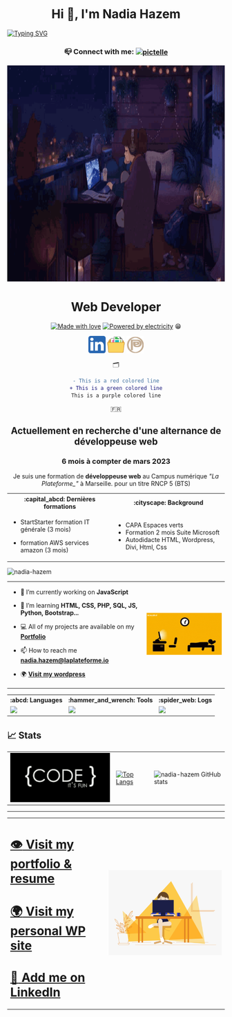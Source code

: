 <h1 align="center">Hi 👋, I'm Nadia Hazem</h1>
 
 [![Typing SVG](https://readme-typing-svg.demolab.com?font=Fira+Code&weight=600&pause=800&width=1000&lines=A+passionate+frontend+developer;a+self-taught+designer;and+forever+learner)](https://git.io/typing-svg)

 <h3 align="center">📪 Connect with me:
<a href="https://linkedin.com/in/pictelle" target="blank"><img align="center" src="https://raw.githubusercontent.com/rahuldkjain/github-profile-readme-generator/master/src/images/icons/Social/linked-in-alt.svg" alt="pictelle" height="30" width="40" /></a></h3>

<div align="center">
<img width="100%" height = "500px" src="https://github.com/nadia-hazem/nadia-hazem/blob/63b28adfd95922502335c9d15e45bfc021cfccdf/lofi.gif" alt="cover" />

 # Web Developer
 
<div align="center">
 
 [![Made with love](http://forthebadge.com/images/badges/built-with-love.svg)](http://forthebadge.com)  [![Powered by electricity](http://forthebadge.com/images/badges/powered-by-electricity.svg)](http://forthebadge.com) :grin:
 
<a href="https://www.linkedin.com/in/pictelle/" target="_blank"><img src="https://github.com/nadia-hazem/nadia-hazem/blob/547f7e62999885f2f81a1027edef289ce15d699a/linkedin.png" width="40" title="LinkedIn"></a>
<a href="https://nadia-hazem.students-laplateforme.io" target="_blank"><img src="https://github.com/nadia-hazem/nadia-hazem/blob/547f7e62999885f2f81a1027edef289ce15d699a/resume.png" width="40" title="Portfolio"></a>
 <a href="https://pictelle.com" target="_blank"><img src="https://github.com/nadia-hazem/nadia-hazem/blob/547f7e62999885f2f81a1027edef289ce15d699a/pictelle.png" width="40" title="Site perso WordPress"></a>
 
 
 🗂️
 
 ```diff
- This is a red colored line
+ This is a green colored line
This is a purple colored line
```



</div>

:fr: 
 ## Actuellement en recherche d'une alternance de développeuse web 
 ### 6 mois à compter de mars 2023
Je suis une formation de **développeuse web** au Campus numérique *"La Plateforme_"* à Marseille.
 pour un titre RNCP 5 (BTS)
</div>

<table align="center">
 <tr>
  <th>
   :capital_abcd: Dernières formations
  </th>
  <th>
   :cityscape: Background
 </tr>
 <tr>
  <td>

- StartStarter formation IT générale (3 mois)
- formation AWS services amazon (3 mois)

  </td>
  <td>

   - CAPA Espaces verts
   - Formation 2 mois Suite Microsoft
   - Autodidacte HTML, Wordpress, Divi, Html, Css 
   
  </td>
 </tr>
</table>

<p align="left"> <img src="https://komarev.com/ghpvc/?username=nadia-hazem&label=Profile%20views&color=0e75b6&style=flat" alt="nadia-hazem" /> </p>

<table>
 <tr>
  <td>
  
- 🔭 I’m currently working on **JavaScript**  

- 🧮 I’m learning **HTML, CSS, PHP, SQL, JS, Python, Bootstrap...** 

- 💻 All of my projects are available on my <a href="https://nadia-hazem.students-laplateforme.io">**Portfolio** </a>

- 📫 How to reach me **nadia.hazem@laplateforme.io** 

- 🌍 <a href="https://pictelle.com">**Visit my wordpress**</a> 
   
  </td>
  <td>
   
   ![Let's code](https://github.com/nadia-hazem/nadia-hazem/blob/6934f652a38ae0935b671d4a52de4f36edf0e92d/sleep-code.gif)
   
  </td>
 </tr>
</table>

<table align="center">
  <tr>
    <th>:abcd: Languages</th>
    <th>:hammer_and_wrench: Tools</th>
    <th>:spider_web: Logs</th>
 </tr>
 <tr>
  <td>
    <img src="https://skillicons.dev/icons?i=html,css,js,php,py,bash,mysql" />
  </td>

  <td>
    <img src="https://skillicons.dev/icons?i=github,codepen,bootstrap,tailwind,vscode,figma,linux,aws" />
  </td>

   <td style="display:inline-block">
    <img src="https://skillicons.dev/icons?i=ps,ai,wordpress" />
  </td>
 </tr>
</table>

## :chart_with_upwards_trend: Stats
<table align="center">
 <tr>
  <td>
   
   <img src="https://github.com/nadia-hazem/nadia-hazem/blob/f507646eab0af61f8e60e231e857fdafeecf9b94/code-fun.gif" width="300">
   
  </td>
  <td>
   
   [![Top Langs](https://github-readme-stats.vercel.app/api/top-langs/?username=nadia-hazem&theme=maroongold)](https://github.com/nadia-hazem/github-readme-stats)
 
  </td>
 <td>
  
  ![nadia-hazem GitHub stats](https://github-readme-stats.vercel.app/api?username=nadia-hazem&show_icons=true&theme=vision-friendly-dark)

  
  </td>
 </tr>
</table>

***
<table align="center">
 <tr>
  <td>
   
# <a href="https://nadia-hazem.students-laplateforme.io/#" target="_blank">:eye: Visit my portfolio & resume</a>

# <a href="https://pictelle.com" target="_blank">:earth_africa: Visit my personal WP site</a>

# <a href="https://www.linkedin.com/in/pictelle/" target="_blank">:link: Add me on LinkedIn</a>

 </td>
 <td>
  
  ![female coder](https://github.com/nadia-hazem/nadia-hazem/blob/9fd51b978b21d37d793a49cfb799b7bf7976e2c3/female-developer.gif)
  
  </td>
 </tr>
</table>
   
